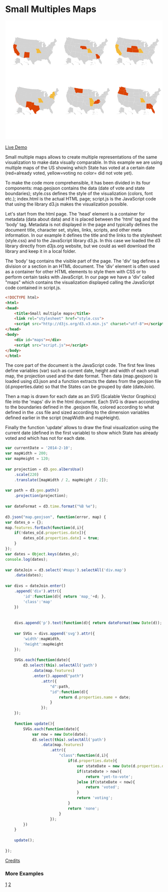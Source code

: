 # Small Multiples Maps

![image](assets/image.svg)

[Live Demo](http://geoviz.ceoas.oregonstate.edu/neocarto/modules/charts/smallmultiplemap/index.html)

Small multiple maps allows to create multiple representations of the same visualization to make data visually comparable. In this example we are using multiple maps of the US showing which State has voted at a certain date (red=already voted, yellow=voting no color= did not vote yet). 

To make the code more comprehensible, it has been divided in its four components: map.geojson contains the data (date of vote and state boundaries); style.css defines the style of the visualization (colors, font etc.); index.html is the actual HTML page; script.js is the JavaScript code that using the library d3.js makes the visualization possible.

Let's start from the html page. The 'head' element is a container for metadata (data about data) and it is placed between the 'html' tag and the 'body' tag. Metadata is not displayed in the page and typically defines the document title, character set, styles, links, scripts, and other meta information. In our example it defines the title and the links to the stylesheet (style.css) and to the JavaScript library d3.js. In this case we loaded the d3 library directly from d3js.org website, but we could as well download the library and keep it in a local folder.

The 'body' tag contains the visible part of the page. The 'div' tag defines a division or a section in an HTML document. The 'div' element is often used as a container for other HTML elements to style them with CSS or to perform certain tasks with JavaScript. In our page we have a 'div' called "maps" which contains the visualization displayed calling the JavaScript code contained in script.js.


```html
<!DOCTYPE html>
<html>
<head>
    <title>Small multiple maps</title>
    <link rel="stylesheet" href="style.css">
    <script src="http://d3js.org/d3.v3.min.js" charset="utf-8"></script>
</head>
<body>
    <div id="maps"></div>
    <script src="script.js"></script>
</body>
</html>
```

The core part of the document is the JavaScript code. The first few lines define variables (var) such as current date, height and width of each small map, the projection used and the date format. Then data (map.geojson) is loaded using d3.json and a function extracts the dates from the geojson file (d.properties.date) so that the States can be grouped by date (dateJoin). 

Then a map is drawn for each date as an SVG (Scalable Vector Graphics) file into the 'maps' div in the html document. Each SVG is drawn according to the boundaries defined in the .geojson file, colored according to what defined in the .css file and sized according to the dimension variables defined earlier in the script (mapWidth and mapHeight). 

Finally the function 'update' allows to draw the final visualization using the current date (defined in the first variable) to show which State has already voted and which has not for each date.

```javascript
var currentDate = '2014-2-10';
var mapWidth = 200;
var mapHeight = 120;

var projection = d3.geo.albersUsa()
    .scale(220)
    .translate([mapWidth / 2, mapHeight / 2]);

var path = d3.geo.path()
    .projection(projection);

var dateFormat = d3.time.format("%B %e");

d3.json("map.geojson", function(error, map) {
var dates_o = {};
map.features.forEach(function(d,i){
    if(!dates_o[d.properties.date]){
        dates_o[d.properties.date] = true;
    }
});
var dates = Object.keys(dates_o);
console.log(dates);

var dateJoin = d3.select('#maps').selectAll('div.map')
    .data(dates);

var divs = dateJoin.enter()
    .append('div').attr({
        'id':function(d){ return 'map_'+d; },
        'class':'map'
    })


    divs.append('p').text(function(d){ return dateFormat(new Date(d)); })

    var SVGs = divs.append('svg').attr({
        'width':mapWidth,
        'height':mapHeight
    });

    SVGs.each(function(date){
        d3.select(this).selectAll('path')
            .data(map.features)
            .enter().append("path")
                .attr({
                    "d":path,
                    "id":function(d){
                        return d.properties.name + date;
                    }
                });
    });

    function update(){
        SVGs.each(function(date){
            var now = new Date(date);
            d3.select(this).selectAll('path')
                .data(map.features)
                    .attr({
                        "class":function(d,i){
                            if(d.properties.date){
                                var stateDate = new Date(d.properties.date);
                                if(stateDate > now){
                                    return 'yet-to-vote';	
                                }else if(stateDate < now){
                                    return 'voted';
                                }
                                return 'voting';
                            }
                            return 'none';
                        }
                    });
        })
    }

    update();

});

```

[Credits](http://bl.ocks.org/tomgp/9386620)

### More Examples

[1](https://bl.ocks.org/john-guerra/7bb8bf04742c84929fc5210d1f257e93)
[2](https://bl.ocks.org/armollica/6314f45890bcaaa45c808b5d2b0c602f)
